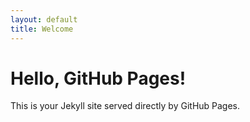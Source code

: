 ```yaml
---
layout: default
title: Welcome
---
```


# Hello, GitHub Pages!

This is your Jekyll site served directly by GitHub Pages.